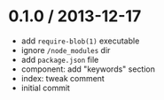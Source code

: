 
0.1.0 / 2013-12-17
==================

  * add `require-blob(1)` executable
  * ignore `/node_modules` dir
  * add `package.json` file
  * component: add "keywords" section
  * index: tweak comment
  * initial commit

